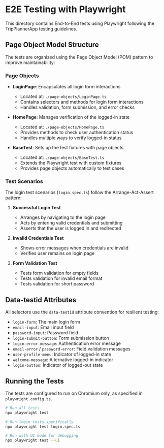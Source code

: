 # E2E Testing with Playwright

This directory contains End-to-End tests using Playwright following the TripPlannerApp testing guidelines.

## Page Object Model Structure

The tests are organized using the Page Object Model (POM) pattern to improve maintainability:

### Page Objects

- **LoginPage**: Encapsulates all login form interactions
  - Located at: `./page-objects/LoginPage.ts`
  - Contains selectors and methods for login form interactions
  - Handles validation, form submission, and error checks

- **HomePage**: Manages verification of the logged-in state
  - Located at: `./page-objects/HomePage.ts` 
  - Provides methods to check user authentication status
  - Handles multiple ways to verify logged-in status

- **BaseTest**: Sets up the test fixtures with page objects
  - Located at: `./page-objects/BaseTest.ts`
  - Extends the Playwright test with custom fixtures
  - Provides page objects automatically to test cases

### Test Scenarios

The login test scenarios (`login.spec.ts`) follow the Arrange-Act-Assert pattern:

1. **Successful Login Test**
   - Arranges by navigating to the login page
   - Acts by entering valid credentials and submitting
   - Asserts that the user is logged in and redirected

2. **Invalid Credentials Test**
   - Shows error messages when credentials are invalid
   - Verifies user remains on login page

3. **Form Validation Test**
   - Tests form validation for empty fields
   - Tests validation for invalid email format
   - Tests validation for short password

## Data-testid Attributes

All selectors use the `data-testid` attribute convention for resilient testing:

- `login-form`: The main login form
- `email-input`: Email input field
- `password-input`: Password field
- `login-submit-button`: Form submission button
- `login-error-message`: Authentication error message
- `email-error` / `password-error`: Field validation messages
- `user-profile-menu`: Indicator of logged-in state
- `welcome-message`: Alternative logged-in indicator
- `login-button`: Indicator of logged-out state

## Running the Tests

The tests are configured to run on Chromium only, as specified in `playwright.config.ts`.

```bash
# Run all tests
npx playwright test

# Run login tests specifically
npx playwright test login.spec.ts

# Run with UI mode for debugging
npx playwright test --ui
``` 